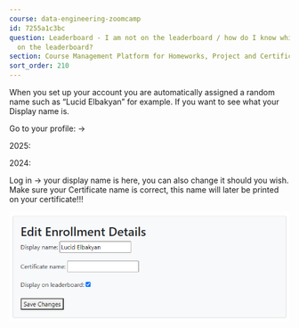 ```yaml
---
course: data-engineering-zoomcamp
id: 7255a1c3bc
question: Leaderboard - I am not on the leaderboard / how do I know which one I am
  on the leaderboard?
section: Course Management Platform for Homeworks, Project and Certificate
sort_order: 210
---
```


When you set up your account you are automatically assigned a random name such as “Lucid Elbakyan” for example. If you want to see what your Display name is.

Go to your profile:  →

2025:

2024: 

Log in -> your display name is here, you can also change it should you wish. Make sure your Certificate name is correct, this name will later be printed on your certificate!!!

![Image](images/data-engineering-zoomcamp/image_813348b4.png)

